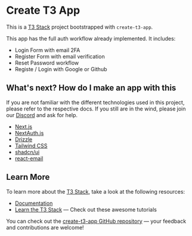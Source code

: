 # Create T3 App

This is a [T3 Stack](https://create.t3.gg/) project bootstrapped with `create-t3-app`.

This app has the full auth workflow already implemented. It includes:

- Login Form with email 2FA
- Register Form with email verification
- Reset Password workflow
- Registe / Login with Google or Github

## What's next? How do I make an app with this

If you are not familiar with the different technologies used in this project, please refer to the respective docs. If you still are in the wind, please join our [Discord](https://t3.gg/discord) and ask for help.

- [Next.js](https://nextjs.org)
- [NextAuth.js](https://next-auth.js.org)
- [Drizzle](https://orm.drizzle.team)
- [Tailwind CSS](https://tailwindcss.com)
- [shadcn/ui](https://ui.shadcn.com/)
- [react-email](https://react.email/)

## Learn More

To learn more about the [T3 Stack](https://create.t3.gg/), take a look at the following resources:

- [Documentation](https://create.t3.gg/)
- [Learn the T3 Stack](https://create.t3.gg/en/faq#what-learning-resources-are-currently-available) — Check out these awesome tutorials

You can check out the [create-t3-app GitHub repository](https://github.com/t3-oss/create-t3-app) — your feedback and contributions are welcome!
